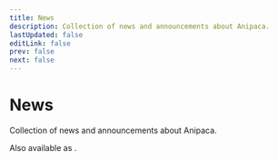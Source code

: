 ```yaml
---
title: News
description: Collection of news and announcements about Anipaca.
lastUpdated: false
editLink: false
prev: false
next: false
---
```


<script setup>
import News from "@theme/components/News.vue";
import RssLink from "@theme/components/RssLink.vue";
</script>

# News

Collection of news and announcements about Anipaca.

Also available as <RssLink />.

<News />
